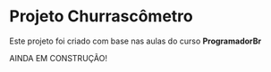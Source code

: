 <h1>Projeto Churrascômetro</h1>

<p>
Este projeto foi criado com base nas aulas do curso <strong>ProgramadorBr</strong><p>
<p>AINDA EM CONSTRUÇÃO!</p>